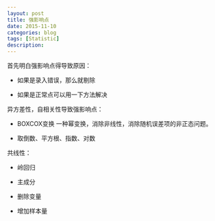 ```yaml
---
layout: post
title: 强影响点
date: 2015-11-10
categories: blog
tags: [Statistic]
description: 
---
```


首先明白强影响点得导致原因：

- 如果是录入错误，那么就剔除

- 如果是正常点可以用一下方法解决

异方差性，自相关性导致强影响点：

- BOXCOX变换 一种幂变换，消除非线性，消除随机误差项的非正态问题。

- 取倒数、平方根、指数、对数

共线性：

- 岭回归

- 主成分

- 删除变量

- 增加样本量